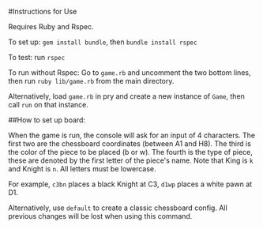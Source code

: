 #Instructions for Use

Requires Ruby and Rspec.

To set up: `gem install bundle`, then `bundle install rspec`

To test: run `rspec`

To run without Rspec: Go to `game.rb` and uncomment the two bottom lines, then run `ruby lib/game.rb` from the main directory.

Alternatively, load `game.rb` in pry and create a new instance of `Game`, then call `run` on that instance.

##How to set up board:

When the game is run, the console will ask for an input of 4 characters. The first two are the chessboard coordinates (between A1 and H8). The third is the color of the piece to be placed (b or w). The fourth is the type of piece, these are denoted by the first letter of the piece's name. Note that King is `k` and Knight is `n`. All letters must be lowercase.

For example, `c3bn` places a black Knight at C3, `d1wp` places a white pawn at D1.

Alternatively, use `default` to create a classic chessboard config. All previous changes will be lost when using this command.
